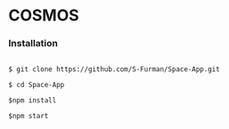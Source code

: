 # COSMOS



### Installation

```

$ git clone https://github.com/S-Furman/Space-App.git

$ cd Space-App

$npm install

$npm start
```
